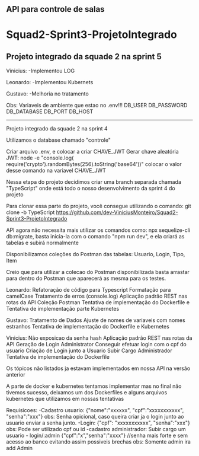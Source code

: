 	
<h1 align="center">
  <h2>API para controle de salas</h2>
</h1>

# Squad2-Sprint3-ProjetoIntegrado 
## Projeto integrado da squade 2 na sprint 5

Vinicius:
 -Implementou LOG
 
Leonardo:
 -Implementou Kubernets
 
Gustavo:
 -Melhoria no tratamento
 
Obs: Variaveis de ambiente que estao no .env!!!
DB_USER
DB_PASSWORD
DB_DATABASE
DB_PORT
DB_HOST

-----------------------------------------------------------------------------------------------
Projeto integrado da squade 2 na sprint 4

Utilizamos o database chamado "controle"

Criar arquivo .env, e colocar a criar CHAVE_JWT
Gerar chave aleatória JWT:
node -e "console.log( require('crypto').randomBytes(256).toString('base64'))" 
colocar o valor desse comando na variavel CHAVE_JWT

Nessa etapa do projeto decidimos criar uma branch separada chamada "TypeScript" onde está todo o nosso desenvolvimento da sprint 4 do projeto

Para clonar essa parte do projeto, você consegue utilizando o comando:
git clone -b TypeScript https://github.com/dev-ViniciusMonteiro/Squad2-Sprint3-ProjetoIntegrado 

API agora não necessita mais utilizar os comandos como: npx sequelize-cli db:migrate, basta inicia-la com o comando "npm run dev", e ela criará as tabelas e subirá normalmente

Disponibilizamos coleções do Postman das tabelas:
Usuario, Login, Tipo, Item

Creio que para utilizar a colecao do Postman disponibilizada basta arrastar para dentro do Postman que aparecerá as mesma para os testes.

Leonardo:
    Refatoração de código para Typescript
    Formatação para camelCase
    Tratamento de erros (console.log)
    Aplicação padrão REST nas rotas da API
    Coleção Postman
    Tentativa de implementação do Dockerfile
    e  Tentativa de implementação parte Kubernetes

Gustavo:
    Tratamento de Dados
    Ajuste de nomes de variaveis com nomes estranhos
    Tentativa de implementação do Dockerfile e Kubernetes

Vinicius:
    Não exposicao da senha hash
    Aplicação padrão REST nas rotas da API
    Geração de Login Administrator
    Conseguir efetuar login com o cpf do usuario
    Criação de Login junto a Usuario
    Subir Cargo Administrador
    Tentativa de implementação do Dockerfile

Os tópicos não listados ja estavam implementados em nossa API na versão anterior

A parte de docker e kubernetes tentamos implementar mas no final não tivemos sucesso, deixamos um dos Dockerfiles e alguns arquivos kubernetes que utilizamos em nossas tentativas

Requisicoes:
 -Cadastro usuario: {"nome":"xxxxxx", "cpf":"xxxxxxxxxxx", "senha":"xxx"}
   obs: Senha opicional, caso queira criar ja o login junto ao usuario enviar a senha junto.
 -Login: {"cpf": "xxxxxxxxxxx", "senha":"xxx"}
  obs: Pode ser utilizado cpf ou id
 -cadastro administrador: Subir cargo um usuario - login/:admin {"cpf":"x","senha":"xxxx"} //senha mais forte e sem acesso ao banco evitando assim possiveis brechas
   obs: Somente admin ira add Admin

